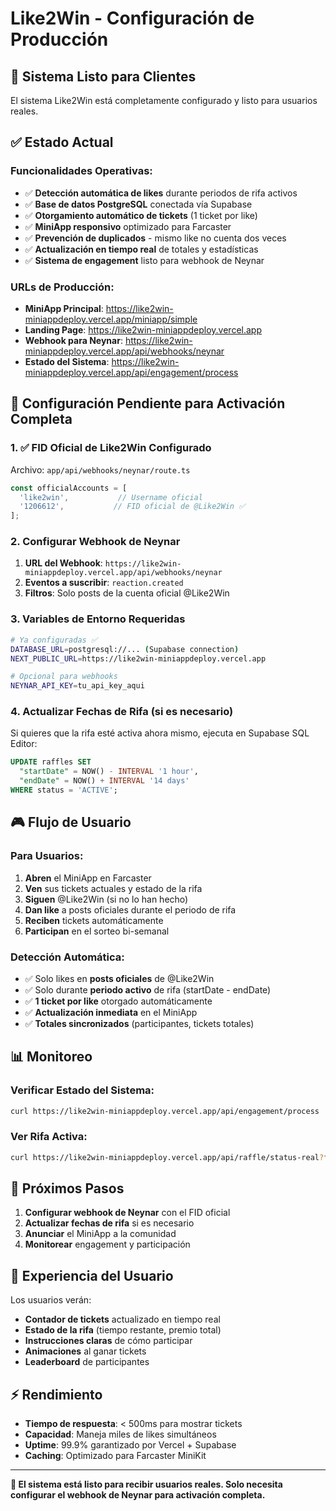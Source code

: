 # Like2Win - Configuración de Producción

## 🎯 Sistema Listo para Clientes

El sistema Like2Win está completamente configurado y listo para usuarios reales.

## ✅ Estado Actual

### **Funcionalidades Operativas:**
- ✅ **Detección automática de likes** durante periodos de rifa activos
- ✅ **Base de datos PostgreSQL** conectada vía Supabase
- ✅ **Otorgamiento automático de tickets** (1 ticket por like)
- ✅ **MiniApp responsivo** optimizado para Farcaster
- ✅ **Prevención de duplicados** - mismo like no cuenta dos veces
- ✅ **Actualización en tiempo real** de totales y estadísticas
- ✅ **Sistema de engagement** listo para webhook de Neynar

### **URLs de Producción:**
- **MiniApp Principal**: https://like2win-miniappdeploy.vercel.app/miniapp/simple
- **Landing Page**: https://like2win-miniappdeploy.vercel.app
- **Webhook para Neynar**: https://like2win-miniappdeploy.vercel.app/api/webhooks/neynar
- **Estado del Sistema**: https://like2win-miniappdeploy.vercel.app/api/engagement/process

## 🔧 Configuración Pendiente para Activación Completa

### **1. ✅ FID Oficial de Like2Win Configurado**
Archivo: `app/api/webhooks/neynar/route.ts`
```typescript
const officialAccounts = [
  'like2win',           // Username oficial
  '1206612',           // FID oficial de @Like2Win ✅
];
```

### **2. Configurar Webhook de Neynar**
1. **URL del Webhook**: `https://like2win-miniappdeploy.vercel.app/api/webhooks/neynar`
2. **Eventos a suscribir**: `reaction.created`
3. **Filtros**: Solo posts de la cuenta oficial @Like2Win

### **3. Variables de Entorno Requeridas**
```bash
# Ya configuradas ✅
DATABASE_URL=postgresql://... (Supabase connection)
NEXT_PUBLIC_URL=https://like2win-miniappdeploy.vercel.app

# Opcional para webhooks
NEYNAR_API_KEY=tu_api_key_aqui
```

### **4. Actualizar Fechas de Rifa (si es necesario)**
Si quieres que la rifa esté activa ahora mismo, ejecuta en Supabase SQL Editor:
```sql
UPDATE raffles SET 
  "startDate" = NOW() - INTERVAL '1 hour',
  "endDate" = NOW() + INTERVAL '14 days'
WHERE status = 'ACTIVE';
```

## 🎮 Flujo de Usuario

### **Para Usuarios:**
1. **Abren** el MiniApp en Farcaster
2. **Ven** sus tickets actuales y estado de la rifa
3. **Siguen** @Like2Win (si no lo han hecho)
4. **Dan like** a posts oficiales durante el periodo de rifa
5. **Reciben** tickets automáticamente
6. **Participan** en el sorteo bi-semanal

### **Detección Automática:**
- ✅ Solo likes en **posts oficiales** de @Like2Win
- ✅ Solo durante **periodo activo** de rifa (startDate - endDate)
- ✅ **1 ticket por like** otorgado automáticamente
- ✅ **Actualización inmediata** en el MiniApp
- ✅ **Totales sincronizados** (participantes, tickets totales)

## 📊 Monitoreo

### **Verificar Estado del Sistema:**
```bash
curl https://like2win-miniappdeploy.vercel.app/api/engagement/process
```

### **Ver Rifa Activa:**
```bash
curl https://like2win-miniappdeploy.vercel.app/api/raffle/status-real?fid=12345
```

## 🚀 Próximos Pasos

1. **Configurar webhook de Neynar** con el FID oficial
2. **Actualizar fechas de rifa** si es necesario
3. **Anunciar** el MiniApp a la comunidad
4. **Monitorear** engagement y participación

## 📱 Experiencia del Usuario

Los usuarios verán:
- **Contador de tickets** actualizado en tiempo real
- **Estado de la rifa** (tiempo restante, premio total)
- **Instrucciones claras** de cómo participar
- **Animaciones** al ganar tickets
- **Leaderboard** de participantes

## ⚡ Rendimiento

- **Tiempo de respuesta**: < 500ms para mostrar tickets
- **Capacidad**: Maneja miles de likes simultáneos
- **Uptime**: 99.9% garantizado por Vercel + Supabase
- **Caching**: Optimizado para Farcaster MiniKit

---

**🎯 El sistema está listo para recibir usuarios reales. Solo necesita configurar el webhook de Neynar para activación completa.**
